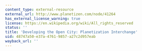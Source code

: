```yaml
---
content_type: external-resource
external_url: http://www.planetizen.com/node/41264
has_external_license_warning: true
license: https://en.wikipedia.org/wiki/All_rights_reserved
status: ''
title: 'Developing the Open City: Planetization Interchange'
uid: 48747a50-e37a-4761-9857-a27c2d957eab
wayback_url: ''
---
```

